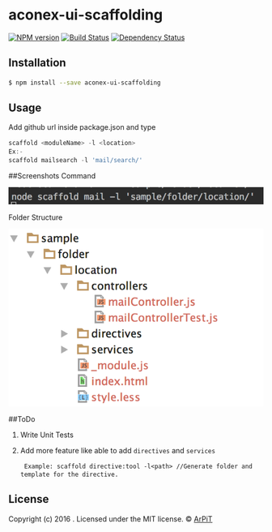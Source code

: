 # aconex-ui-scaffolding 
[![NPM version][npm-image]][npm-url] [![Build Status][travis-image]][travis-url] [![Dependency Status][daviddm-image]][daviddm-url]
> 

## Installation

```sh
$ npm install --save aconex-ui-scaffolding
```

## Usage
Add github url inside package.json and type

```js
scaffold <moduleName> -l <location>
Ex:-
scaffold mailsearch -l 'mail/search/'
```

##Screenshots
Command

![ ](images/command.png)

Folder Structure

![ ](images/folder-structure.png)

##ToDo

1. Write Unit Tests
2. Add more feature like able to add `directives` and `services`

        Example: scaffold directive:tool -l<path> //Generate folder and template for the directive.
        
## License
Copyright (c) 2016 . Licensed under the MIT license. © [ArPiT](https://github.com/arpit2438735/)


[npm-image]: https://badge.fury.io/js/aconex-ui-scaffolding.svg
[npm-url]: https://npmjs.org/package/aconex-ui-scaffolding
[travis-image]: https://travis-ci.org/arpit2438735/aconex-ui-scaffolding.svg?branch=master
[travis-url]: https://travis-ci.org/arpit2438735/aconex-ui-scaffolding
[daviddm-image]: https://david-dm.org/arpit2438735/aconex-ui-scaffolding.svg?theme=shields.io
[daviddm-url]: https://david-dm.org/arpit2438735/aconex-ui-scaffolding
[coveralls-image]: https://coveralls.io/repos/arpit2438735/aconex-ui-scaffolding/badge.svg
[coveralls-url]: https://coveralls.io/r/arpit2438735/aconex-ui-scaffolding
